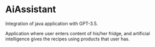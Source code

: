 # AiAssistant
Integration of java application with GPT-3.5. 

Application where user enters content of his/her fridge, and artificial intelligence gives the recipes using products that user has. 

